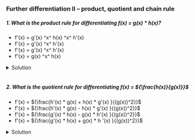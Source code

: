 ### Further differentiation II – product, quotient and chain rule

##### 1. What is the product rule for differentiating f(x) = g(x) \* h(x)?

- f'(x) = g'(x) ^x^ h(x) ^x^ h'(x)
- f'(x) = g'(x) ^x^ h'(x)
- f'(x) = g'(x) ^x^ h'(x)
- f'(x) = g(x) ^x^ h(x)

<details>
  <summary>Solution</summary>

The correct answer is:

✅ **\( f'(x) = g'(x) h(x) + g(x) h'(x) \)**

**Product Rule for Differentiation**

If you have a function that is the product of two differentiable functions:

\[
f(x) = g(x) \cdot h(x)
\]

Then, the **product rule** states:

\[
f'(x) = g'(x) h(x) + g(x) h'(x)
\]

**Explanation:**

- \( g'(x) h(x) \) accounts for the rate of change of \( g(x) \) while keeping \( h(x) \) constant.
- \( g(x) h'(x) \) accounts for the rate of change of \( h(x) \) while keeping \( g(x) \) constant.

**Example:**

If \( f(x) = x^2 \cdot \sin x \), then using the product rule:

\[
f'(x) = (2x) \sin x + x^2 \cos x
\]

Thus, the correct choice follows this structure:

\[
\mathbf{f'(x) = g'(x) h(x) + g(x) h'(x)}
\] 🚀

  </br>

</details>

</br>

##### 2. What is the quotient rule for differentiating f(x) = ${\frac{h(x)}{g(x)}}$

- f'(x) = ${\frac{h'(x) * g(x) + h(x) * g'(x) }{(g(x))^2}}$
- f'(x) = ${\frac{h'(x) * g(x) - h(x) * g'(x) }{(g(x))^2}}$
- f'(x) = ${\frac{g'(x) * h(x) - g(x) * h'(x) }{(g(x))^2}}$
- f'(x) = ${\frac{g'(x) * h(x) + g(x) * h '(x) }{(g(x))^2}}$

<details>
  <summary>Solution</summary>

The correct answer is:

✅ **\( f'(x) = \frac{h'(x) g(x) - h(x) g'(x)}{(g(x))^2} \)**

**Quotient Rule for Differentiation**

If you have a function that is the **quotient** of two differentiable functions:

\[
f(x) = \frac{h(x)}{g(x)}
\]

Then, the **quotient rule** states:

\[
f'(x) = \frac{h'(x) g(x) - h(x) g'(x)}{(g(x))^2}
\]

**Explanation:**

- **\( h'(x) g(x) \)** → Derivative of the numerator times the denominator.
- **\( h(x) g'(x) \)** → Numerator times the derivative of the denominator.
- **The denominator squared: \( (g(x))^2 \)** ensures the fraction is properly differentiated.

  **Example:**

If
\[
f(x) = \frac{x^2}{x+1}
\]
Then using the quotient rule:

- \( h(x) = x^2 \), so \( h'(x) = 2x \)
- \( g(x) = x+1 \), so \( g'(x) = 1 \)

Applying the formula:
\[
f'(x) = \frac{(2x)(x+1) - (x^2)(1)}{(x+1)^2}
\]

\[
= \frac{2x^2 + 2x - x^2}{(x+1)^2}
\]

\[
= \frac{x^2 + 2x}{(x+1)^2}
\]

Thus, the correct answer is:

\[
\mathbf{f'(x) = \frac{h'(x) g(x) - h(x) g'(x)}{(g(x))^2}}
\] 🚀

  </br>

</details>

</br>
